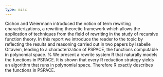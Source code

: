 ```yaml
---
type: misc
---
```


Cichon and Weiermann introduced the notion of 
term rewriting characterizations, a 
rewriting theoretic framework which allows the
application of techniques from the field of rewriting in the study 
of recursive function theory. 
In this report we introduce the reader to 
the topic by reflecting the results and reasoning 
carried out in two papers by Isabelle Oitavem, leading to 
a characterization of PSPACE, the functions computable in polynomial space. 
%
We present a rewrite system R that naturally
models the functions in PSPACE. It is shown 
that every R reduction strategy yields an algorithm
that runs in polynomial space. Therefore 
R exactly describes the functions in PSPACE.

